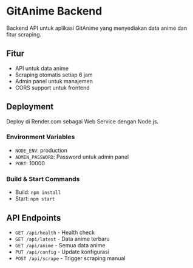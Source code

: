 # GitAnime Backend

Backend API untuk aplikasi GitAnime yang menyediakan data anime dan fitur scraping.

## Fitur

- API untuk data anime
- Scraping otomatis setiap 6 jam
- Admin panel untuk manajemen
- CORS support untuk frontend

## Deployment

Deploy di Render.com sebagai Web Service dengan Node.js.

### Environment Variables

- `NODE_ENV`: production
- `ADMIN_PASSWORD`: Password untuk admin panel
- `PORT`: 10000

### Build & Start Commands

- Build: `npm install`
- Start: `npm start`

## API Endpoints

- `GET /api/health` - Health check
- `GET /api/latest` - Data anime terbaru
- `GET /api/anime` - Semua data anime
- `PUT /api/config` - Update konfigurasi
- `POST /api/scrape` - Trigger scraping manual
